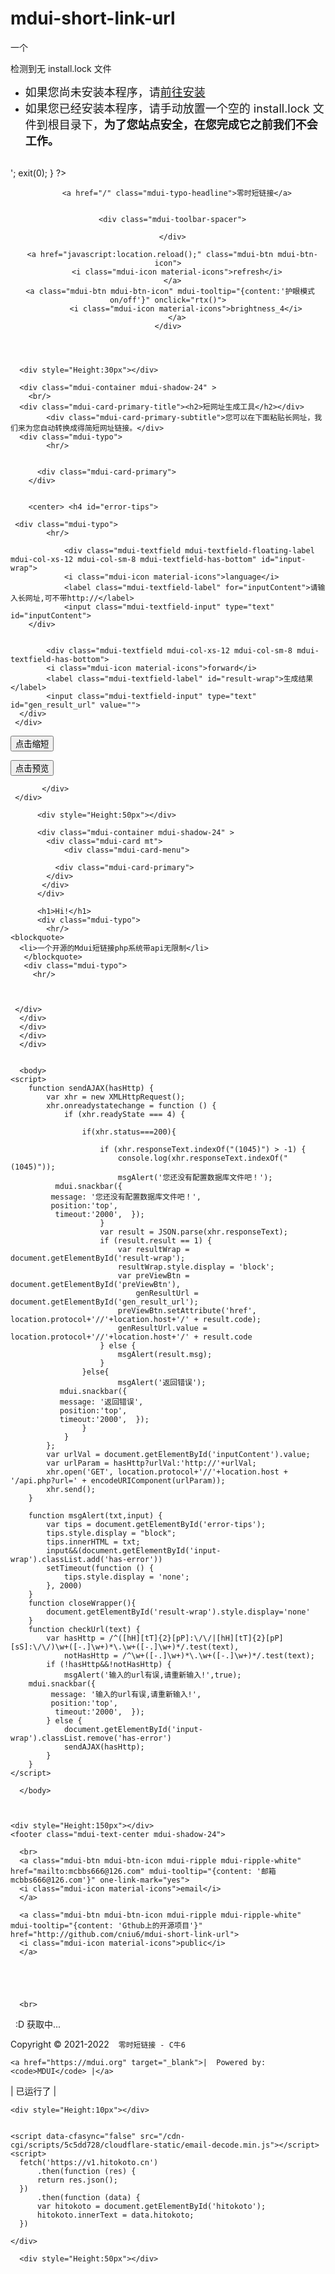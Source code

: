 # mdui-short-link-url
一个



<?php
if(!@file_exists('../install.lock')&&!@file_exists('./install.lock')){
	echo '<h2>检测到无 install.lock 文件</h2><ul><li><font size="4">如果您尚未安装本程序，请<a href="../install/">前往安装</a></font></li><li><font size="4">如果您已经安装本程序，请手动放置一个空的 install.lock 文件到根目录下，<b>为了您站点安全，在您完成它之前我们不会工作。</b></font></li></ul><br/>';
	exit(0);
}
?>

<!DOCTYPE HTML>
<html lang="zh-CN">
<head>
  <meta charset="utf-8">
  <meta http-equiv="X-UA-Compatible" content="IE=edge"/>
  <meta name="renderer" content="webkit"/>
  <meta name="format-detection" content="telephone=no">
  <meta name="viewport" content="width=440,target-densitydpi=device-dpi, minimum-scale=0.5,maximum-scale=1">
 <title>零时免费短网址生成</title>
 <meta name="keywords" content="缩短网址,网址压缩,网址缩短,短网址,短域名,短地址,短URL,免费缩短网址,短链接生成器,短网址生成,免费缩址,域名伪装,C牛6,域名转向,网站推广,短链接,长网址变短网址">
 <meta name="description" content="免费专业的网址缩短服务,在线生成短网址,不限制接口请求数,跳转快,稳定可靠,防屏蔽,防拦截!">
 <link rel="stylesheet" href="./mdui/css/mdui.min.css"/>
 <script src="./mdui/js/mdui.min.js"></script>
   
</header>  

<body class="mdui-drawer-body-left mdui-appbar-with-toolbar mdui-theme-primary-indigo mdui-theme-accent-blue">
    <div id='loading' class="mdui-spinner" hidden style="position:fixed;top:0;bottom:0;left:0;right:0;margin: auto;height: 50px;width: 50px;z-index:10000000;"></div>
    <header class="mdui-appbar mdui-appbar-fixed">
    <div class="mdui-toolbar mdui-color-theme">
        
        <a href="/" class="mdui-typo-headline">零时短链接</a>
        
        
      <div class="mdui-toolbar-spacer">
        
      </div>
    
      <a href="javascript:location.reload();" class="mdui-btn mdui-btn-icon">
        <i class="mdui-icon material-icons">refresh</i>
      </a>
     <a class="mdui-btn mdui-btn-icon" mdui-tooltip="{content:'护眼模式 on/off'}" onclick="rtx()">
            <i class="mdui-icon material-icons">brightness_4</i>
        </a>
    </div>
</div>  
</div>
    </header>
</body>


   



  <div class="mdui-container">
 
      <div style="Height:30px"></div>

      <div class="mdui-container mdui-shadow-24" >
        <br/>
      <div class="mdui-card-primary-title"><h2>短网址生成工具</h2></div>
			<div class="mdui-card-primary-subtitle">您可以在下面粘贴长网址，我们来为您自动转换成得简短网址链接。</div>
      <div class="mdui-typo">
            <hr/> 
          
                
          <div class="mdui-card-primary">
        </div>
    
     
        <center> <h4 id="error-tips">
</h4></center>
     
     <div class="mdui-typo">
            <hr/> 
          
				<div class="mdui-textfield mdui-textfield-floating-label mdui-col-xs-12 mdui-col-sm-8 mdui-textfield-has-bottom" id="input-wrap">
				<i class="mdui-icon material-icons">language</i>
				<label class="mdui-textfield-label" for="inputContent">请输入长网址,可不带http://</label>
				<input class="mdui-textfield-input" type="text" id="inputContent">
        </div>
  
	
			<div class="mdui-textfield mdui-col-xs-12 mdui-col-sm-8 mdui-textfield-has-bottom">
			<i class="mdui-icon material-icons">forward</i>
			<label class="mdui-textfield-label" id="result-wrap">生成结果</label>
		    <input class="mdui-textfield-input" type="text" id="gen_result_url" value="">  
      </div>	
     </div>
            
   <button class="mdui-btn mdui-color-theme-accent mdui-ripple mdui-btn-raised mdui-hoverable" id="shortify"  onclick="checkUrl(document.getElementById('inputContent').value)">点击缩短</button>                 
	
   <a class="mdui-btn mdui-color-theme-accent mdui-ripple mdui-btn-raised mdui-hoverable mdui-col-md-3" target="_blank" id="preViewBtn"><button class="mdui-btn mdui-ripple" target="_blank" id="preViewBtn" type="button">点击预览</button></a>
  
				 
           </div>
     </div>
      
</div>
</div>
 
<div class="mdui-container">
 
 
          <div style="Height:50px"></div>
    
          <div class="mdui-container mdui-shadow-24" >
            <div class="mdui-card mt">
                <div class="mdui-card-menu">
                    
              <div class="mdui-card-primary">
            </div>
           </div>
          </div>
      
          <h1>Hi!</h1>
          <div class="mdui-typo">
            <hr/> 
    <blockquote>
      <li>一个开源的Mdui短链接php系统带api无限制</li>
       </blockquote>
       <div class="mdui-typo">
         <hr/> 
 


     </div>
      </div>
      </div>
      </div>
      </div>


      <body>
	<script>
		function sendAJAX(hasHttp) {
			var xhr = new XMLHttpRequest();
			xhr.onreadystatechange = function () {
				if (xhr.readyState === 4) {

					if(xhr.status===200){

						if (xhr.responseText.indexOf("(1045)") > -1) {
							console.log(xhr.responseText.indexOf("(1045)"));
							msgAlert('您还没有配置数据库文件吧！');
              mdui.snackbar({
             message: '您还没有配置数据库文件吧！',
             position:'top',
              timeout:'2000',  });
						}
						var result = JSON.parse(xhr.responseText);
						if (result.result == 1) {
							var resultWrap = document.getElementById('result-wrap');
							resultWrap.style.display = 'block';
							var preViewBtn = document.getElementById('preViewBtn'),
								genResultUrl = document.getElementById('gen_result_url');
							preViewBtn.setAttribute('href', location.protocol+'//'+location.host+'/' + result.code);
							genResultUrl.value = location.protocol+'//'+location.host+'/' + result.code
						} else {
							msgAlert(result.msg);
						}
					}else{
							msgAlert('返回错误');
               mdui.snackbar({
               message: '返回错误',
               position:'top',
               timeout:'2000',  });
					}	
				}
			};
			var urlVal = document.getElementById('inputContent').value;
			var urlParam = hasHttp?urlVal:'http://'+urlVal;
			xhr.open('GET', location.protocol+'//'+location.host + '/api.php?url=' + encodeURIComponent(urlParam));
			xhr.send();
		}

		function msgAlert(txt,input) {
			var tips = document.getElementById('error-tips');
			tips.style.display = "block";
			tips.innerHTML = txt;
			input&&(document.getElementById('input-wrap').classList.add('has-error'))
			setTimeout(function () {
				tips.style.display = 'none';
			}, 2000)
		}
		function closeWrapper(){
			document.getElementById('result-wrap').style.display='none'
		}
		function checkUrl(text) {
			var hasHttp = /^([hH][tT]{2}[pP]:\/\/|[hH][tT]{2}[pP][sS]:\/\/)\w+([-.]\w+)*\.\w+([-.]\w+)*/.test(text),
				notHasHttp = /^\w+([-.]\w+)*\.\w+([-.]\w+)*/.test(text);
			if (!hasHttp&&!notHasHttp) {
				msgAlert('输入的url有误,请重新输入!',true);
        mdui.snackbar({
             message: '输入的url有误,请重新输入!',
             position:'top',
              timeout:'2000',  });
			} else {
				document.getElementById('input-wrap').classList.remove('has-error')
				sendAJAX(hasHttp);
			}
		}
	</script>

   

<script>
        if(window.innerWidth>=1000)document.getElementById('main-drawer');
        var container=document.querySelector("#container");
        
        mdui.mutation();
        var rtx_status=Number(localStorage.getItem('rtx'))||0;
        if(rtx_status)document.body.classList.add("mdui-theme-layout-dark");
        function rtx(){
            if(rtx_status)document.body.classList.remove("mdui-theme-layout-dark");
            else document.body.classList.add("mdui-theme-layout-dark");
            rtx_status^=1;
            localStorage.setItem('rtx',rtx_status);
        }
        </script>        

      </body>


   
    <div style="Height:150px"></div>
    <footer class="mdui-text-center mdui-shadow-24">
     
      <br>
      <a class="mdui-btn mdui-btn-icon mdui-ripple mdui-ripple-white" href="mailto:mcbbs666@126.com" mdui-tooltip="{content: '邮箱mcbbs666@126.com'}" one-link-mark="yes">
      <i class="mdui-icon material-icons">email</i>
      </a>
     
      <a class="mdui-btn mdui-btn-icon mdui-ripple mdui-ripple-white" mdui-tooltip="{content: 'Gthub上的开源项目'}" href="http://github.com/cniu6/mdui-short-link-url">
      <i class="mdui-icon material-icons">public</i>
      </a>
    
      
  
         
      
      <br>
      
 <div class="mdui-chip mdui-chip-title  mdui-color-indigo-400"> &nbsp; <a id="hitokoto">:D 获取中...</a>
  
  </div>
</div></div>
  <div class="mdui-text mdui-typo">
    <p>Copyright ©&nbsp;2021-2022&nbsp; <code> 零时短链接 - C牛6</code></p>
 
    <a href="https://mdui.org" target="_blank">|  Powered by: <code>MDUI</code> |</a>
 
  
  <p><a>| 已运行了<span id="timefooter"></span> |</a></p>
  
    <div style="Height:10px"></div>

    
    <script data-cfasync="false" src="/cdn-cgi/scripts/5c5dd728/cloudflare-static/email-decode.min.js"></script><script>
      fetch('https://v1.hitokoto.cn')
          .then(function (res) {
          return res.json();
      })
          .then(function (data) {
          var hitokoto = document.getElementById('hitokoto');
          hitokoto.innerText = data.hitokoto;
      })
  
  </script>
     <script>
    function secondToDate(second) {
      if (!second) {
        return 0;
      }
      var time = new Array(0, 0, 0, 0, 0);
      if (second >= 365 * 24 * 3600) {
        time[0] = parseInt(second / (365 * 24 * 3600));
        second %= 365 * 24 * 3600;
      }
      if (second >= 24 * 3600) {
        time[1] = parseInt(second / (24 * 3600));
        second %= 24 * 3600;
      }
      if (second >= 3600) {
        time[2] = parseInt(second / 3600);
        second %= 3600;
      }
      if (second >= 60) {
        time[3] = parseInt(second / 60);
        second %= 60;
      }
      if (second > 0) {
        time[4] = second;
      }
      return time;
    }
  </script>
  <script type="text/javascript" language="javascript">
    function setTime() {
      var create_time = Math.round(new Date(Date.UTC(2022, 4, 23, 25, 20, 01)).getTime() / 1000);//年，目标月-1，日，时，分，秒≥1//得到运行时间（可修改）
      var timestamp = Math.round((new Date().getTime() + 8 * 60 * 60 * 1000) / 1000);
      currentTime = secondToDate((timestamp - create_time));
      currentTimeHtml = '              ' + currentTime[0] + ' 年' + currentTime[1] + '天' +
        currentTime[2] + '时' + currentTime[3] + '分' + currentTime[4] +
        '秒';
     
      document.getElementById("timefooter").innerHTML = currentTimeHtml;
    
    }
    setInterval(setTime, 1000);
  </script>
  
 
  
    </div>
   </div>
      </div>
      </div>
      </footer>
  
      <div style="Height:50px"></div>
  
  

  <link rel="stylesheet" href="./mdui/css/mdui.min.css"/>
   <script src="./mdui/js/mdui.min.js"></script>
   
 
  <script>
  var _hmt = _hmt || [];
  (function() {
    var hm = document.createElement("script");
    hm.src = "https://hm.baidu.com/hm.js?8586042c29dadae4b6eb8cacf8d9fa97";
    var s = document.getElementsByTagName("script")[0]; 
    s.parentNode.insertBefore(hm, s);
  })();
  </script>


</footer>
<script nonce="81586268-09f0-448d-9e65-71e2d1868939">(function(w,d){!function(a,e,t,r){a.zarazData=a.zarazData||{},a.zarazData.executed=[],a.zaraz={deferred:[]},a.zaraz.q=[],a.zaraz._f=function(e){return function(){var t=Array.prototype.slice.call(arguments);a.zaraz.q.push({m:e,a:t})}};for(const e of["track","set","ecommerce","debug"])a.zaraz[e]=a.zaraz._f(e);a.addEventListener("DOMContentLoaded",(()=>{var t=e.getElementsByTagName(r)[0],z=e.createElement(r),n=e.getElementsByTagName("title")[0];for(n&&(a.zarazData.t=e.getElementsByTagName("title")[0].text),a.zarazData.x=Math.random(),a.zarazData.w=a.screen.width,a.zarazData.h=a.screen.height,a.zarazData.j=a.innerHeight,a.zarazData.e=a.innerWidth,a.zarazData.l=a.location.href,a.zarazData.r=e.referrer,a.zarazData.k=a.screen.colorDepth,a.zarazData.n=e.characterSet,a.zarazData.o=(new Date).getTimezoneOffset(),a.zarazData.q=[];a.zaraz.q.length;){const e=a.zaraz.q.shift();a.zarazData.q.push(e)}z.defer=!0;for(const e of[localStorage,sessionStorage])Object.keys(e).filter((a=>a.startsWith("_zaraz_"))).forEach((t=>{try{a.zarazData["z_"+t.slice(7)]=JSON.parse(e.getItem(t))}catch{a.zarazData["z_"+t.slice(7)]=e.getItem(t)}}));z.referrerPolicy="origin",z.src="/cdn-cgi/zaraz/s.js?z="+btoa(encodeURIComponent(JSON.stringify(a.zarazData))),t.parentNode.insertBefore(z,t)}))}(w,d,0,"script");})(window,document);</script></html>

    
 
